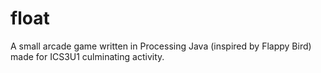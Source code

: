 # float
A small arcade game written in Processing Java (inspired by Flappy Bird) made for ICS3U1 culminating activity.
